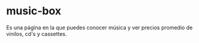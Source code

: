 # music-box
Es una página en la que puedes conocer música y ver precios promedio de vinilos, cd's y cassettes. 
